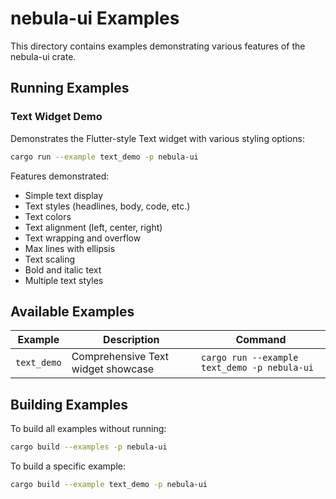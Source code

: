 # nebula-ui Examples

This directory contains examples demonstrating various features of the nebula-ui crate.

## Running Examples

### Text Widget Demo

Demonstrates the Flutter-style Text widget with various styling options:

```bash
cargo run --example text_demo -p nebula-ui
```

Features demonstrated:
- Simple text display
- Text styles (headlines, body, code, etc.)
- Text colors
- Text alignment (left, center, right)
- Text wrapping and overflow
- Max lines with ellipsis
- Text scaling
- Bold and italic text
- Multiple text styles

## Available Examples

| Example | Description | Command |
|---------|-------------|---------|
| `text_demo` | Comprehensive Text widget showcase | `cargo run --example text_demo -p nebula-ui` |

## Building Examples

To build all examples without running:

```bash
cargo build --examples -p nebula-ui
```

To build a specific example:

```bash
cargo build --example text_demo -p nebula-ui
```
